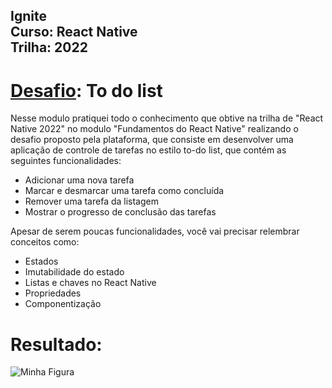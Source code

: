 
<h2>
    Ignite <br/>
    Curso: React Native <br/>
    Trilha: 2022
</h2>

<h1><u>Desafio</u>: To do list</h1>
<p>
    Nesse modulo pratiquei todo o conhecimento que obtive na trilha de "React Native 2022" no modulo
    "Fundamentos do React Native" realizando o desafio proposto pela plataforma, que consiste em desenvolver
    uma aplicação de controle de tarefas no estilo to-do list, que contém as seguintes funcionalidades:
    <ul>
        <li>Adicionar uma nova tarefa</li>
        <li>Marcar e desmarcar uma tarefa como concluída</li>
        <li>Remover uma tarefa da listagem</li>
        <li>Mostrar o progresso de conclusão das tarefas</li>
    </ul>

<p>
    Apesar de serem poucas funcionalidades, você vai precisar relembrar conceitos como:

<ul>
    <li>Estados</li>
    <li>Imutabilidade do estado</li>
    <li>Listas e chaves no React Native</li>
    <li>Propriedades</li>
    <li>Componentização</li>
</ul>
</p>

<h1><b>Resultado:</b></h1>
<img src="tela.jpg" alt="Minha Figura">

